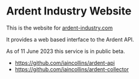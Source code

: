 # Ardent Industry Website

This is the website for [ardent-industry.com](https://ardent-industry.com)

It provides a web based interface to the Ardent API.

As of 11 June 2023 this service is in public beta.

* https://github.com/iaincollins/ardent-api
* https://github.com/iaincollins/ardent-collector
